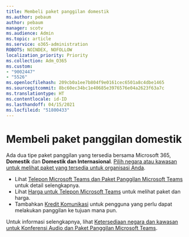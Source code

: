 ```yaml
---
title: Membeli paket panggilan domestik
ms.author: pebaum
author: pebaum
manager: scotv
ms.audience: Admin
ms.topic: article
ms.service: o365-administration
ROBOTS: NOINDEX, NOFOLLOW
localization_priority: Priority
ms.collection: Adm_O365
ms.custom:
- "9002447"
- "5526"
ms.openlocfilehash: 209cb0a1ee7b804f9e0161cec6501a8c4dbe1465
ms.sourcegitcommit: 8bc60ec34bc1e40685e3976576e04a2623f63a7c
ms.translationtype: HT
ms.contentlocale: id-ID
ms.lasthandoff: 04/15/2021
ms.locfileid: "51800433"
---
```

# <a name="purchase-domestic-calling-plans"></a>Membeli paket panggilan domestik

Ada dua tipe paket panggilan yang tersedia bersama Microsoft 365, **Domestik** dan **Domestik dan Internasional**. [Pilih negara atau kawasan untuk melihat paket yang tersedia untuk organisasi Anda](https://docs.microsoft.com/MicrosoftTeams/country-and-region-availability-for-audio-conferencing-and-calling-plans/country-and-region-availability-for-audio-conferencing-and-calling-plans#select-your-country-or-region-to-see-whats-available-for-your-organization).

- Lihat [Telepon Microsoft Teams dan Paket Panggilan Microsoft Teams](https://docs.microsoft.com/MicrosoftTeams/calling-plan-landing-page) untuk detail selengkapnya.
- Lihat [Harga untuk Telepon Microsoft Teams](https://www.microsoft.com/microsoft-365/microsoft-teams/voice-calling#Requirements) untuk melihat paket dan harga.
- Tambahkan [Kredit Komunikasi](https://docs.microsoft.com/MicrosoftTeams/country-and-region-availability-for-audio-conferencing-and-calling-plans/country-and-region-availability-for-audio-conferencing-and-calling-plans#communications-credits) untuk pengguna yang perlu dapat melakukan panggilan ke tujuan mana pun.

Untuk informasi selengkapnya, lihat [Ketersediaan negara dan kawasan untuk Konferensi Audio dan Paket Panggilan Microsoft Teams](https://docs.microsoft.com/MicrosoftTeams/country-and-region-availability-for-audio-conferencing-and-calling-plans/country-and-region-availability-for-audio-conferencing-and-calling-plans). 
